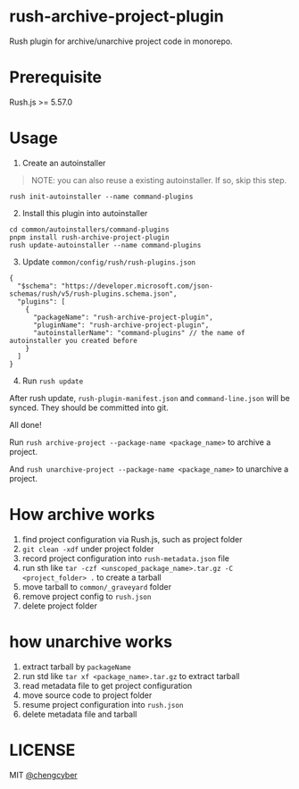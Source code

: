 # rush-archive-project-plugin

Rush plugin for archive/unarchive project code in monorepo.

# Prerequisite

Rush.js >= 5.57.0

# Usage

1. Create an autoinstaller

> NOTE: you can also reuse a existing autoinstaller. If so, skip this step.

```
rush init-autoinstaller --name command-plugins
```

2. Install this plugin into autoinstaller

```
cd common/autoinstallers/command-plugins
pnpm install rush-archive-project-plugin
rush update-autoinstaller --name command-plugins
```

3. Update `common/config/rush/rush-plugins.json`

```
{
  "$schema": "https://developer.microsoft.com/json-schemas/rush/v5/rush-plugins.schema.json",
  "plugins": [
    {
      "packageName": "rush-archive-project-plugin",
      "pluginName": "rush-archive-project-plugin",
      "autoinstallerName": "command-plugins" // the name of autoinstaller you created before
    }
  ]
}
```

4. Run `rush update`

After rush update, `rush-plugin-manifest.json` and `command-line.json` will be synced. They should be committed into git.

All done!

Run `rush archive-project --package-name <package_name>` to archive a project.

And `rush unarchive-project --package-name <package_name>` to unarchive a project.

# How archive works

1. find project configuration via Rush.js, such as project folder
2. `git clean -xdf` under project folder
3. record project configuration into `rush-metadata.json` file
4. run sth like `tar -czf <unscoped_package_name>.tar.gz -C <project_folder> .` to create a tarball
5. move tarball to `common/_graveyard` folder
6. remove project config to `rush.json`
7. delete project folder

# how unarchive works

1. extract tarball by `packageName`
2. run std like `tar xf <package_name>.tar.gz` to extract tarball
3. read metadata file to get project configuration
4. move source code to project folder
5. resume project configuration into `rush.json`
6. delete metadata file and tarball

# LICENSE

MIT [@chengcyber](https://github.com/chengcyber)
